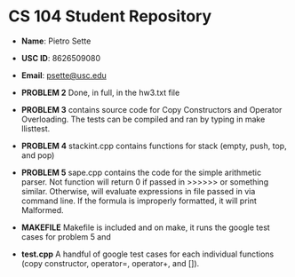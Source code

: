 # CS 104 Student Repository

- **Name**: Pietro Sette
- **USC ID**: 8626509080
- **Email**: psette@usc.edu
- **PROBLEM 2**
Done, in full, in the hw3.txt file

- **PROBLEM 3**
contains source code for Copy Constructors and Operator Overloading. The tests can be compiled and ran by typing in make llisttest.


- **PROBLEM 4**
stackint.cpp contains functions for stack (empty, push, top, and pop)

- **PROBLEM 5** 
sape.cpp contains the code for the simple arithmetic parser. Not function will return 0 if passed in >>>>>> or something similar. Otherwise, will evaluate expressions in file passed in via command line. If the formula is improperly formatted, it will print Malformed.

- **MAKEFILE** 
Makefile is included and on make, it runs the google test cases for problem 5 and 

- **test.cpp** 
A handful of google test cases for each individual functions (copy constructor, operator=, operator+, and []).